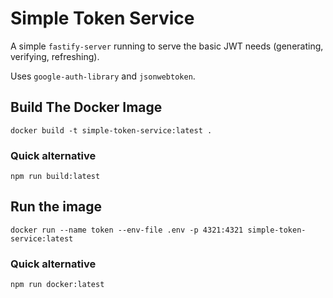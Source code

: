 # Simple Token Service

A simple `fastify-server` running to serve the basic JWT needs (generating, verifying, refreshing).

Uses `google-auth-library` and `jsonwebtoken`.

## Build The Docker Image

```shell
docker build -t simple-token-service:latest .
```

### Quick alternative

```shell
npm run build:latest
```

## Run the image

```shell
docker run --name token --env-file .env -p 4321:4321 simple-token-service:latest
```

### Quick alternative

```shell
npm run docker:latest
```